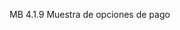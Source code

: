 <!-- MB 4.1.2 Inicio de sesion y registro  
    Login de usuario,
    Registro de usuario,
    Registro de vehiculo,
    Registro de agencia,
    Registro de compañia,-->

<!-- JM 4.1.3 Aceptacion de solicitudes
    Aceptacion de solicitud de compañia,
    Aceptacion de solicitud de agencia,
    Aceptacion de solicitud de gerente de agencia,
    Aceptacion de solicitud de gerente de grupo,
    Aceptacion de solicitud de vendedor,
    Aceptacion de solicitud de prueba de manejo, -->

<!-- 4.1.4 Aceptacion de datos embedidos
    Aceptacion de documentos,
    Aceptacion de imagenes, -->

<!-- MB 4.1.5 Mostrar datos de disponibilidad de vehiculo a usuario -->

<!-- JM 4.1.6 Mostrar vistas de autos
    Mostrar vistas en la pagina principal
    Mostrar vistas de autos en la pagina de la agencia -->

<!-- MB 4.1.7 Modificacion de comisiones -->

<!-- AY 4.1.8 Busqueda guiada -->

MB 4.1.9 Muestra de opciones de pago

<!-- AY 4.1.10 Muestra de diferentes paginas o widgets segun el rol -->

<!-- AY 4.1.11 Aplicacion de ofertas al precio del automovil -->

<!-- MB 4.1.12 Encriptacion de datos de usuario -->

<!-- AY 4.1.13 Seleccion de forma de entrega -->

<!-- AY 4.1.14 Seleccion de componentes de vehiculo por parte de usuario -->

<!-- AY 4.1.15 Muestra de datos del automovil  -->

<!-- AY 4.1.16 Navegacion sin registro de usuario -->

<!-- AY 4.1.17 Muestra de widgets o campos requeridos seleccionados para comprar vehiculo  -->

<!-- MB 4.1.18 Busqueda con lenguaje natural -->